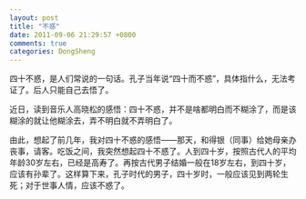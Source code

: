 ```yaml
---
layout: post
title: "不惑"
date: 2011-09-06 21:29:57 +0800
comments: true
categories: DongSheng
---
```


四十不惑，是人们常说的一句话。孔子当年说“四十而不惑”，具体指什么，无法考证了。后人只能自己去悟了。

近日，读到音乐人高晓松的感悟：四十不惑，并不是啥都明白而不糊涂了，而是该糊涂的就让他糊涂去，弄不明白就不弄明白了。

由此，想起了前几年，我对四十不惑的感悟——那天，和得银（同事）给她母亲办丧事，请客。吃饭之间，我突然想起四十不惑了。人到四十岁，按照古代人的平均年龄30岁左右，已经是高寿了。再按古代男子结婚一般在18岁左右，到四十岁，应该有孙辈了。这样算下来，孔子时代的男子，四十岁时，一般应该见到两轮生死；对于世事人情，应该不惑了。